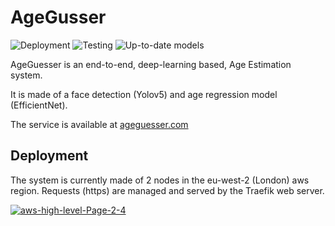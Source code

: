 # AgeGusser

![Deployment](https://github.com/ai-hazard/AgeGuesser-1/actions/workflows/build_and_deploy.yaml/badge.svg)
![Testing](https://github.com/ai-hazard/AgeGuesser-1/actions/workflows/testing.yaml/badge.svg)
![Up-to-date models](https://github.com/ai-hazard/AgeGuesser-1/actions/workflows/update_models.yaml/badge.svg)

AgeGuesser is an end-to-end, deep-learning based, Age Estimation system. 

It is made of a face detection (Yolov5) and age regression model (EfficientNet).

The service is available at [ageguesser.com](https://ageguesser.com)

## Deployment 

The system is currently made of 2 nodes in the eu-west-2 (London) aws region. Requests (https) are managed and served by the Traefik web server.

<a href="https://ibb.co/yYPvWZF"><img src="https://i.ibb.co/MGSwMtk/aws-high-level-Page-2-4.jpg" alt="aws-high-level-Page-2-4"></a>